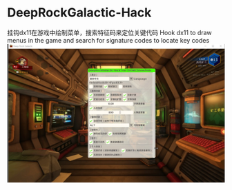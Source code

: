 # DeepRockGalactic-Hack

挂钩dx11在游戏中绘制菜单，搜索特征码来定位关键代码
Hook dx11 to draw menus in the game and search for signature codes to locate key codes
![image](https://github.com/Retmon403/DeepRockGalactic-Hack/blob/main/x64/Release/SharedScreenshot.jpg)
